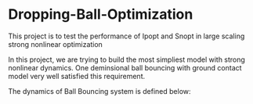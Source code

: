 # Dropping-Ball-Optimization
This project is to test the performance of Ipopt and Snopt in large scaling strong nonlinear optimization

In this project, we are trying to build the most simpliest model with strong nonlinear dynamics. One deminsional ball bouncing with ground contact model very well satisfied this requirement.

The dynamics of Ball Bouncing system is defined below:




